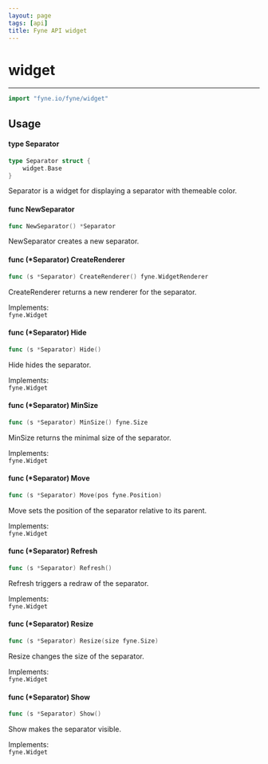 ```yaml
---
layout: page
tags: [api]
title: Fyne API widget
---
```


# widget
---
```go
import "fyne.io/fyne/widget"
```

## Usage

#### type Separator

```go
type Separator struct {
	widget.Base
}
```

Separator is a widget for displaying a separator with themeable color.

#### func  NewSeparator

```go
func NewSeparator() *Separator
```
NewSeparator creates a new separator.

#### func (*Separator) CreateRenderer

```go
func (s *Separator) CreateRenderer() fyne.WidgetRenderer
```
CreateRenderer returns a new renderer for the separator.


<div class="implements">Implements: <code>
fyne.Widget</code></div>

#### func (*Separator) Hide

```go
func (s *Separator) Hide()
```
Hide hides the separator.


<div class="implements">Implements: <code>
fyne.Widget</code></div>

#### func (*Separator) MinSize

```go
func (s *Separator) MinSize() fyne.Size
```
MinSize returns the minimal size of the separator.


<div class="implements">Implements: <code>
fyne.Widget</code></div>

#### func (*Separator) Move

```go
func (s *Separator) Move(pos fyne.Position)
```
Move sets the position of the separator relative to its parent.


<div class="implements">Implements: <code>
fyne.Widget</code></div>

#### func (*Separator) Refresh

```go
func (s *Separator) Refresh()
```
Refresh triggers a redraw of the separator.


<div class="implements">Implements: <code>
fyne.Widget</code></div>

#### func (*Separator) Resize

```go
func (s *Separator) Resize(size fyne.Size)
```
Resize changes the size of the separator.


<div class="implements">Implements: <code>
fyne.Widget</code></div>

#### func (*Separator) Show

```go
func (s *Separator) Show()
```
Show makes the separator visible.


<div class="implements">Implements: <code>
fyne.Widget</code></div>
